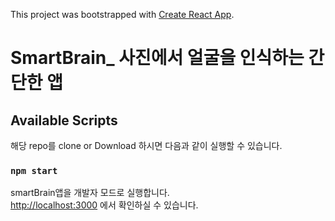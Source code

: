 This project was bootstrapped with [Create React App](https://github.com/facebook/create-react-app).

# SmartBrain\_ 사진에서 얼굴을 인식하는 간단한 앱

## Available Scripts

해당 repo를 clone or Download 하시면 다음과 같이 실행할 수 있습니다.

### `npm start`

smartBrain앱을 개발자 모드로 실행합니다.<br>
[http://localhost:3000](http://localhost:3000) 에서 확인하실 수 있습니다.
